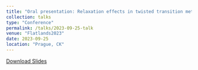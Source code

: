 ```yaml
---
title: "Oral presentation: Relaxation effects in twisted transition metal dichalcogenide heterostructures"
collection: talks
type: "Conference"
permalink: /talks/2023-09-25-talk
venue: "Flatlands2023"
date: 2023-09-25
location: "Prague, CK"
---
```


[Download Slides](http://i-wli.github.io/files/slides_flatlands_2309.pdf)



